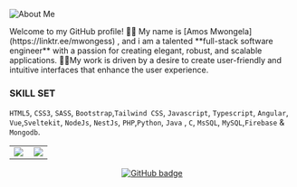 ![About Me](https://img.shields.io/badge/About-Me-purple?style=for-the-badge)

</h1>
Welcome to my GitHub profile!
👨‍🎓 My name is [Amos Mwongela](https://linktr.ee/mwongess) ,
and i am a talented **full-stack software engineer** with a passion for creating elegant, robust, and scalable applications.
👩‍💻My work is driven by a desire to create user-friendly and intuitive interfaces that enhance the user experience.


### SKILL SET
`HTML5`, `CSS3`, `SASS`, `Bootstrap`,`Tailwind CSS`, `Javascript`, `Typescript`, `Angular`, `Vue`,`Sveltekit`, `NodeJs`, `NestJs`, `PHP`,`Python`, `Java` , `C`, `MsSQL`, `MySQL`,`Firebase` & `Mongodb`.

<center>
  <table>
  <tr>
      <td><img  align="left" src="https://github-readme-stats.vercel.app/api?username=mwongess&count_private=true&show_icons=true&theme=dark&layout=compact" /></td>
      <td><img  src="https://github-readme-streak-stats.herokuapp.com/?user=mwongess&theme=dark" /></td>    
     
  </tr>   
  </table>
</center>

<p align="center">
  <a href="https://github.com/mwongess?tab=followers">
    <img src="https://img.shields.io/github/followers/mwongess?label=Followers&logo=GitHub&style=for-the-badge" alt="GitHub badge" />
  </a>
</p>


